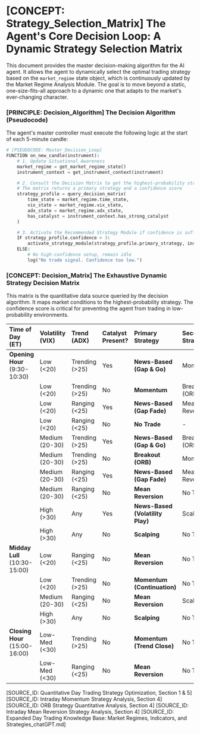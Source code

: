 # [CONCEPT: Strategy_Selection_Matrix] The Agent's Core Decision Loop: A Dynamic Strategy Selection Matrix

This document provides the master decision-making algorithm for the AI agent. It allows the agent to dynamically select the optimal trading strategy based on the `market_regime` state object, which is continuously updated by the Market Regime Analysis Module. The goal is to move beyond a static, one-size-fits-all approach to a dynamic one that adapts to the market's ever-changing character.

### [PRINCIPLE: Decision_Algorithm] The Decision Algorithm (Pseudocode)

The agent's master controller must execute the following logic at the start of each 5-minute candle:

```python
# [PSEUDOCODE: Master_Decision_Loop]
FUNCTION on_new_candle(instrument):
    # 1. Update Situational Awareness
    market_regime = get_market_regime_state()
    instrument_context = get_instrument_context(instrument)

    # 2. Consult the Decision Matrix to get the highest-probability strategy
    # The matrix returns a primary strategy and a confidence score
    strategy_profile = query_decision_matrix(
        time_state = market_regime.time_state,
        vix_state = market_regime.vix_state,
        adx_state = market_regime.adx_state,
        has_catalyst = instrument_context.has_strong_catalyst
    )

    # 3. Activate the Recommended Strategy Module if confidence is sufficient
    IF strategy_profile.confidence > 3:
        activate_strategy_module(strategy_profile.primary_strategy, instrument)
    ELSE:
        # No high-confidence setup, remain idle
        log("No trade signal. Confidence too low.")
```

### [CONCEPT: Decision_Matrix] The Exhaustive Dynamic Strategy Decision Matrix

This matrix is the quantitative data source queried by the decision algorithm. It maps market conditions to the highest-probability strategy. The confidence score is critical for preventing the agent from trading in low-probability environments.

| Time of Day (ET) | Volatility (VIX) | Trend (ADX) | Catalyst Present? | Primary Strategy | Secondary Strategy | Confidence (1-5) |
| :--- | :--- | :--- | :--- | :--- | :--- | :--- |
| **Opening Hour** (9:30-10:30) | Low (<20) | Trending (>25) | Yes | **News-Based (Gap & Go)** | Momentum | 5 |
| | Low (<20) | Trending (>25) | No | **Momentum** | Breakout (ORB) | 4 |
| | Low (<20) | Ranging (<25) | Yes | **News-Based (Gap Fade)** | Mean Reversion | 3 |
| | Low (<20) | Ranging (<25) | No | **No Trade** | - | 1 |
| | Medium (20-30) | Trending (>25) | Yes | **News-Based (Gap & Go)** | Breakout (ORB) | 5 |
| | Medium (20-30) | Trending (>25) | No | **Breakout (ORB)** | Momentum | 4 |
| | Medium (20-30) | Ranging (<25) | Yes | **News-Based (Gap Fade)** | Mean Reversion | 4 |
| | Medium (20-30) | Ranging (<25) | No | **Mean Reversion** | No Trade | 3 |
| | High (>30) | Any | Yes | **News-Based (Volatility Play)** | Scalping | 4 |
| | High (>30) | Any | No | **Scalping** | No Trade | 3 |
| **Midday Lull** (10:30-15:00) | Low (<20) | Ranging (<25) | No | **Mean Reversion** | No Trade | 5 |
| | Low (<20) | Trending (>25) | No | **Momentum (Continuation)** | No Trade | 3 |
| | Medium (20-30) | Ranging (<25) | No | **Mean Reversion** | Scalping | 4 |
| | High (>30) | Any | No | **Scalping** | No Trade | 4 |
| **Closing Hour** (15:00-16:00) | Low-Med (<30) | Trending (>25) | No | **Momentum (Trend Close)** | No Trade | 5 |
| | Low-Med (<30) | Ranging (<25) | No | **Mean Reversion** | No Trade | 3 |

[SOURCE_ID: Quantitative Day Trading Strategy Optimization, Section 1 & 5]
[SOURCE_ID: Intraday Momentum Strategy Analysis, Section 4]
[SOURCE_ID: ORB Strategy Quantitative Analysis, Section 4]
[SOURCE_ID: Intraday Mean Reversion Strategy Analysis, Section 4]
[SOURCE_ID: Expanded Day Trading Knowledge Base: Market Regimes, Indicators, and Strategies_chatGPT.md]